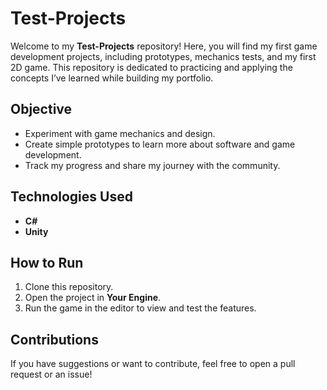 # Test-Projects

Welcome to my **Test-Projects** repository! Here, you will find my first game development projects, including prototypes, mechanics tests, and my first 2D game. This repository is dedicated to practicing and applying the concepts I’ve learned while building my portfolio.

## Objective
- Experiment with game mechanics and design.
- Create simple prototypes to learn more about software and game development.
- Track my progress and share my journey with the community.

## Technologies Used
- **C#**
- **Unity**

## How to Run
1. Clone this repository.
2. Open the project in **Your Engine**.
3. Run the game in the editor to view and test the features.

## Contributions
If you have suggestions or want to contribute, feel free to open a pull request or an issue!
